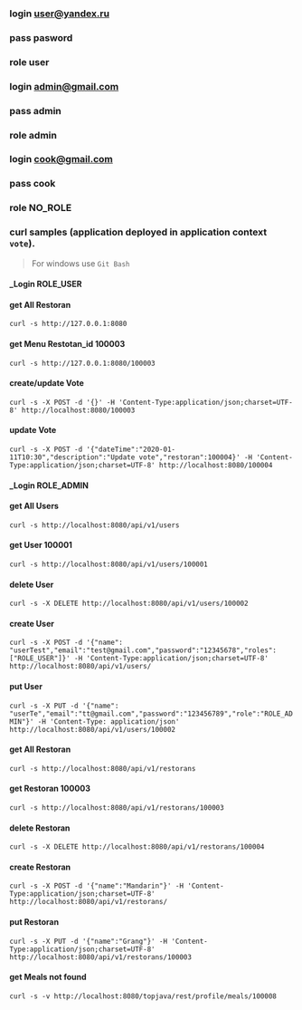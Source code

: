 ### login   user@yandex.ru
### pass    pasword
### role    user

### login   admin@gmail.com
### pass    admin
### role    admin

### login   cook@gmail.com
### pass    cook
### role    NO_ROLE


### curl samples (application deployed in application context `vote`).
> For windows use `Git Bash`

#### _Login ROLE_USER
#### get All Restoran
`curl -s http://127.0.0.1:8080`

#### get Menu Restotan_id 100003
`curl -s http://127.0.0.1:8080/100003`

#### create/update Vote
`curl -s -X POST -d '{}' -H 'Content-Type:application/json;charset=UTF-8' http://localhost:8080/100003`

#### update Vote
`curl -s -X POST -d '{"dateTime":"2020-01-11T10:30","description":"Update vote","restoran":100004}' -H 'Content-Type:application/json;charset=UTF-8' http://localhost:8080/100004`

#### _Login ROLE_ADMIN
#### get All Users
`curl -s http://localhost:8080/api/v1/users`

#### get User 100001
`curl -s http://localhost:8080/api/v1/users/100001`

#### delete User 
`curl -s -X DELETE http://localhost:8080/api/v1/users/100002`

#### create User
`curl -s -X POST -d '{"name": "userTest","email":"test@gmail.com","password":"12345678","roles":["ROLE_USER"]}' -H 'Content-Type:application/json;charset=UTF-8' http://localhost:8080/api/v1/users/`

#### put User
`curl -s -X PUT -d '{"name": "userTe","email":"tt@gmail.com","password":"123456789","role":"ROLE_ADMIN"}' -H 'Content-Type: application/json' http://localhost:8080/api/v1/users/100002`


#### get All Restoran
`curl -s http://localhost:8080/api/v1/restorans`

#### get Restoran 100003
`curl -s http://localhost:8080/api/v1/restorans/100003`

#### delete Restoran
`curl -s -X DELETE http://localhost:8080/api/v1/restorans/100004`

#### create Restoran
`curl -s -X POST -d '{"name":"Mandarin"}' -H 'Content-Type:application/json;charset=UTF-8' http://localhost:8080/api/v1/restorans/`

#### put Restoran
`curl -s -X PUT -d '{"name":"Grang"}' -H 'Content-Type:application/json;charset=UTF-8' http://localhost:8080/api/v1/restorans/100003`




#### get Meals not found
`curl -s -v http://localhost:8080/topjava/rest/profile/meals/100008`
